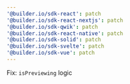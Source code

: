 ```yaml
---
'@builder.io/sdk-react': patch
'@builder.io/sdk-react-nextjs': patch
'@builder.io/sdk-qwik': patch
'@builder.io/sdk-react-native': patch
'@builder.io/sdk-solid': patch
'@builder.io/sdk-svelte': patch
'@builder.io/sdk-vue': patch
---
```


Fix: `isPreviewing` logic
